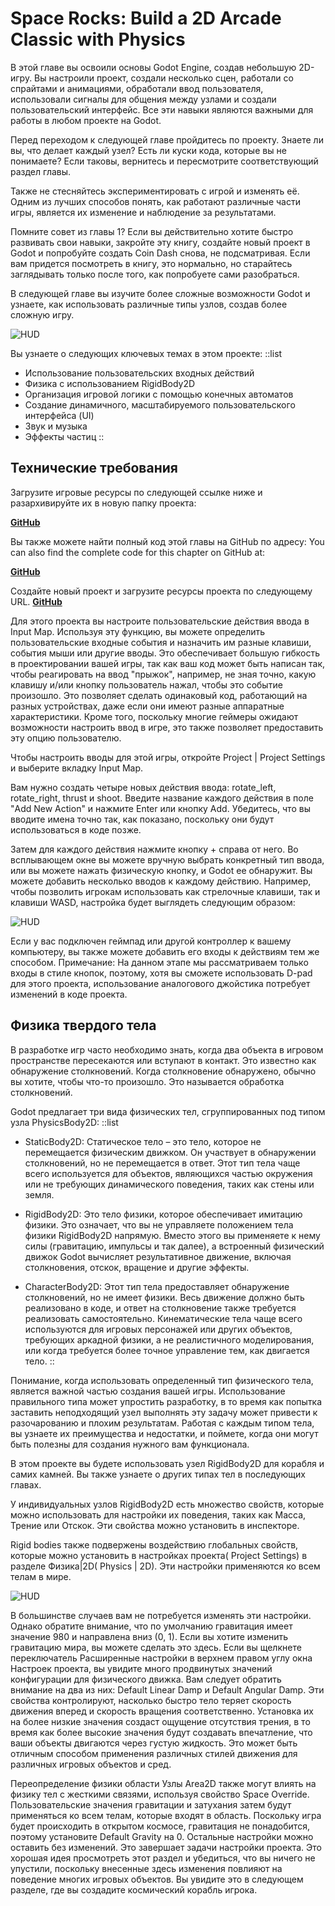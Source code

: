﻿# Space Rocks: Build a 2D Arcade Classic with Physics

В этой главе вы освоили основы Godot Engine, создав небольшую 2D-игру. Вы настроили проект, создали несколько сцен, работали со спрайтами и анимациями, обработали ввод пользователя, использовали сигналы для общения между узлами и создали пользовательский интерфейс. Все эти навыки являются важными для работы в любом проекте на Godot.

Перед переходом к следующей главе пройдитесь по проекту. Знаете ли вы, что делает каждый узел? Есть ли куски кода, которые вы не понимаете? Если таковы, вернитесь и пересмотрите соответствующий раздел главы.

Также не стесняйтесь экспериментировать с игрой и изменять её. Одним из лучших способов понять, как работают различные части игры, является их изменение и наблюдение за результатами.

Помните совет из главы 1? Если вы действительно хотите быстро развивать свои навыки, закройте эту книгу, создайте новый проект в Godot и попробуйте создать Coin Dash снова, не подсматривая. Если вам придется посмотреть в книгу, это нормально, но старайтесь заглядывать только после того, как попробуете сами разобраться.

В следующей главе вы изучите более сложные возможности Godot и узнаете, как использовать различные типы узлов, создав более сложную игру.


![HUD](/img/2-space/1.png)

Вы узнаете о следующих ключевых темах в этом проекте:
::list 
  - Использование пользовательских входных действий
  - Физика с использованием RigidBody2D
  - Организация игровой логики с помощью конечных автоматов
  - Создание динамичного, масштабируемого пользовательского интерфейса (UI)
  - Звук и музыка
  - Эффекты частиц
::

## Технические требования

Загрузите игровые ресурсы по следующей ссылке ниже и разархивируйте их в новую папку проекта:


[**GitHub**](https://github.com/PacktPublishing/Godot-4-Game-Development-Projects-Second-Edition/tree/main/Downloads)

Вы также можете найти полный код этой главы на GitHub по адресу:
You can also find the complete code for this chapter on GitHub at:


[**GitHub**](https://github.com/PacktPublishing/Godot-4-Game-Development-Projects-Second-Edition/tree/main/Chapter03%20-%20Space%20Rocks)


Создайте новый проект и загрузите ресурсы проекта по следующему URL. [**GitHub**](https://github.com/PacktPublishing/Godot-4-Game-Development-Projects-Second-Edition/tree/main/Downloads)

Для этого проекта вы настроите пользовательские действия ввода в Input Map. Используя эту функцию, вы можете определить пользовательские входные события и назначить им разные клавиши, события мыши или другие вводы. Это обеспечивает большую гибкость в проектировании вашей игры, так как ваш код может быть написан так, чтобы реагировать на ввод "прыжок", например, не зная точно, какую клавишу и/или кнопку пользователь нажал, чтобы это событие произошло. Это позволяет сделать одинаковый код, работающий на разных устройствах, даже если они имеют разные аппаратные характеристики. Кроме того, поскольку многие геймеры ожидают возможности настроить ввод в игре, это также позволяет предоставить эту опцию пользователю.

Чтобы настроить вводы для этой игры, откройте Project | Project Settings и выберите вкладку Input Map.

Вам нужно создать четыре новых действия ввода: rotate_left, rotate_right, thrust и shoot. Введите название каждого действия в поле "Add New Action" и нажмите Enter или кнопку Add. Убедитесь, что вы вводите имена точно так, как показано, поскольку они будут использоваться в коде позже.

Затем для каждого действия нажмите кнопку + справа от него. Во всплывающем окне вы можете вручную выбрать конкретный тип ввода, или вы можете нажать физическую кнопку, и Godot ее обнаружит. Вы можете добавить несколько вводов к каждому действию. Например, чтобы позволить игрокам использовать как стрелочные клавиши, так и клавиши WASD, настройка будет выглядеть следующим образом:

![HUD](/img/2-space/2.png)

Если у вас подключен геймпад или другой контроллер к вашему компьютеру, вы также можете добавить его входы к действиям тем же способом.
Примечание: 
На данном этапе мы рассматриваем только входы в стиле кнопок, поэтому, хотя вы сможете использовать D-pad для этого проекта, использование аналогового джойстика потребует изменений в коде проекта.


## Физика твердого тела

В разработке игр часто необходимо знать, когда два объекта в игровом пространстве пересекаются или вступают в контакт. Это известно как обнаружение столкновений. Когда столкновение обнаружено, обычно вы хотите, чтобы что-то произошло. Это называется обработка столкновений.

Godot предлагает три вида физических тел, сгруппированных под типом узла PhysicsBody2D:
::list
  -  StaticBody2D: Статическое тело – это тело, которое не перемещается физическим движком. Он участвует в обнаружении столкновений, но не перемещается в ответ. Этот тип тела чаще всего используется для объектов, являющихся частью окружения или не требующих динамического поведения, таких как стены или земля.

  -  RigidBody2D: Это тело физики, которое обеспечивает имитацию физики. Это означает, что вы не управляете положением тела физики RigidBody2D напрямую. Вместо этого вы применяете к нему силы (гравитацию, импульсы и так далее), а встроенный физический движок Godot вычисляет результативное движение, включая столкновения, отскок, вращение и другие эффекты.

  -  CharacterBody2D: Этот тип тела предоставляет обнаружение столкновений, но не имеет физики. Весь движение должно быть реализовано в коде, и ответ на столкновение также требуется реализовать самостоятельно. Кинематические тела чаще всего используются для игровых персонажей или других объектов, требующих аркадной физики, а не реалистичного моделирования, или когда требуется более точное управление тем, как двигается тело.
::


Понимание, когда использовать определенный тип физического тела, является важной частью создания вашей игры. Использование правильного типа может упростить разработку, в то время как попытка заставить неподходящий узел выполнять эту задачу может привести к разочарованию и плохим результатам. Работая с каждым типом тела, вы узнаете их преимущества и недостатки, и поймете, когда они могут быть полезны для создания нужного вам функционала.

В этом проекте вы будете использовать узел RigidBody2D для корабля и самих камней. Вы также узнаете о других типах тел в последующих главах.

У индивидуальных узлов RigidBody2D есть множество свойств, которые можно использовать для настройки их поведения, таких как Масса, Трение или Отскок. Эти свойства можно установить в инспекторе.

Rigid bodies также подвержены воздействию глобальных свойств, которые можно установить в настройках проекта( Project Settings) в разделе Физика|2D( Physics | 2D). Эти настройки применяются ко всем телам в мире.

![HUD](/img/2-space/3.png)

В большинстве случаев вам не потребуется изменять эти настройки. Однако обратите внимание, что по умолчанию гравитация имеет значение 980 и направлена вниз (0, 1). Если вы хотите изменить гравитацию мира, вы можете сделать это здесь.
Если вы щелкнете переключатель Расширенные настройки в верхнем правом углу окна Настроек проекта, вы увидите много продвинутых значений конфигурации для физического движка. Вам следует обратить внимание на два из них: Default Linear Damp и Default Angular Damp. Эти свойства контролируют, насколько быстро тело теряет скорость движения вперед и скорость вращения соответственно. Установка их на более низкие значения создаст ощущение отсутствия трения, в то время как более высокие значения будут создавать впечатление, что ваши объекты двигаются через густую жидкость. Это может быть отличным способом применения различных стилей движения для различных игровых объектов и сред.

Переопределение физики области
Узлы Area2D также могут влиять на физику тел с жесткими связями, используя свойство Space Override. Пользовательские значения гравитации и затухания затем будут применяться ко всем телам, которые входят в область.
Поскольку игра будет происходить в открытом космосе, гравитация не понадобится, поэтому установите Default Gravity на 0. Остальные настройки можно оставить без изменений.
Это завершает задачи настройки проекта. Это хорошая идея просмотреть этот раздел и убедиться, что вы ничего не упустили, поскольку внесенные здесь изменения повлияют на поведение многих игровых объектов. Вы увидите это в следующем разделе, где вы создадите космический корабль игрока.
